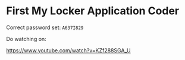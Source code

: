 # First My Locker Application Coder
Correct password set: `A637I829`

Do watching on: 

https://www.youtube.com/watch?v=KZf288SGA_U
